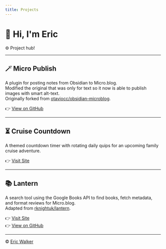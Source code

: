 ```yaml
---
title: Projects
---
```


<link rel="stylesheet" href="style.css">

# 👋 Hi, I'm Eric  
⚙️ Project hub!

---

## 🪄 Micro Publish

A plugin for posting notes from Obsidian to Micro.blog.  
Modified the original that was only for text so it now is able to publish images with smart alt-text.  
Originally forked from [otaviocc/obsidian-microblog](https://github.com/otaviocc/obsidian-microblog).

👉 [View on GitHub](https://github.com/ericmwalk/obsidian-microblog)

---

## ⏳ Cruise Countdown

A themed countdown timer with rotating daily quips for an upcoming family cruise adventure.  

👉 [Visit Site](https://gottfamily.fun)

---

## 📚 Lantern

A search tool using the Google Books API to find books, fetch metadata, and format reviews for Micro.blog.  
Adapted from [rknightuk/lantern](https://github.com/rknightuk/lantern).

👉 [Visit Site](https://lantern.brebs.net)  
👉 [View on GitHub](https://github.com/ericmwalk/lantern)

---

© [Eric Walker](https://github.com/ericmwalk)
